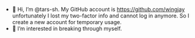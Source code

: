 - 👋 Hi, I’m @tars-sh. My GitHub account is https://github.com/wingjay unfortunately I lost my two-factor info and cannot log in anymore. So I create a new account for temporary usage.
- 👀 I’m interested in breaking through myself.

<!---
tars-sh/tars-sh is a ✨ special ✨ repository because its `README.md` (this file) appears on your GitHub profile.
You can click the Preview link to take a look at your changes.
--->
